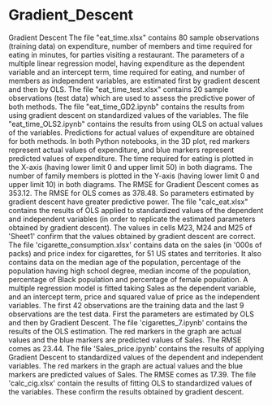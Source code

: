 # Gradient_Descent
Gradient Descent
The file "eat_time.xlsx" contains 80 sample observations (training data) on expenditure, number of members and time required for eating in minutes, for parties visiting a restaurant. The parameters of a multiple linear regression model, having expenditure as the dependent variable and an intercept term, time required for eating, and number of members as independent variables, are estimated first by gradient descent and then by OLS. The file "eat_time_test.xlsx" contains 20 sample observations (test data) which are used to assess the predictive power of both methods. The file "eat_time_GD2.ipynb" contains the results from using gradient descent on standardized values of the variables.
The file "eat_time_OLS2.ipynb" contains the results from using OLS on actual values of the variables. Predictions for actual values of expenditure are obtained for both methods. In both Python notebooks, in the 3D plot, red markers represent actual values of expenditure, and blue markers represent predicted values of expenditure. The time required for eating is plotted in the X-axis (having lower limit 0 and upper limit 50) in both diagrams. The number of family members is plotted in the Y-axis (having lower limit 0 and upper limit 10) in both diagrams. The RMSE for Gradient Descent comes as 353.12. The RMSE for OLS comes as 378.48. So parameters estimated by gradient descent have greater predictive power. The file "calc_eat.xlsx" contains the results of OLS applied to standardized values of the dependent and independent variables (in order to replicate the estimated parameters obtained by gradient descent). The values in cells M23, M24 and M25 of 'Sheet1' confirm that the values obtained by gradient descent are correct.
The file 'cigarette_consumption.xlsx' contains data on the sales (in '000s of packs) and price index for cigarettes, for 51 US states and territories. It also contains data on the median age of the population, percentage of the population having high school degree, median income of the population, percentage of Black population and percentage of female population. A multiple regression model is fitted taking Sales as the dependent variable, and an intercept term, price and squared value of price as the independent variables. The first 42 observations are the training data and the last 9 observations are the test data. First the parameters are estimated by OLS and then by Gradient Descent. The file 'cigarettes_7.ipynb' contains the results of the OLS estimation. The red markers in the graph are actual values and the blue markers are predicted values of Sales. The RMSE comes as 23.44. The file 'Sales_price.ipynb' contains the results of applying Gradient Descent to standardized values of the dependent and independent variables. The red markers in the graph are actual values and the blue markers are predicted values of Sales. The RMSE comes as 17.39. The file 'calc_cig.xlsx' contain the results of fitting OLS to standardized values of the variables. These confirm the results obtained by gradient descent.
